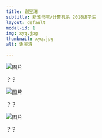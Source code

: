 ```yaml
---
title: 谢昱清
subtitle: 新雅书院/计算机系 2018级学生
layout: default
modal-id: 1
img: xyq.jpg
thumbnail: xyq.jpg
alt: 谢昱清

---
```

<img src="img/portfolio/dreams.png" class="img-responsive img-centered" alt="图片">
<p>？？</p>
<img src="img/portfolio/dreams.png" class="img-responsive img-centered" alt="图片">
<p>？？</p>
<img src="img/portfolio/dreams.png" class="img-responsive img-centered" alt="图片">
<p>？？</p>